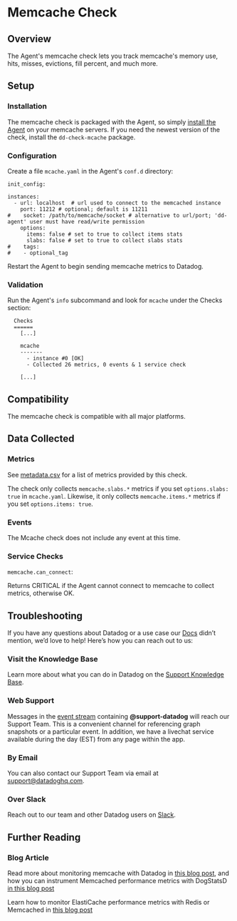 # Memcache Check

## Overview

The Agent's memcache check lets you track memcache's memory use, hits, misses, evictions, fill percent, and much more.

## Setup
### Installation

The memcache check is packaged with the Agent, so simply [install the Agent](https://app.datadoghq.com/account/settings#agent) on your memcache servers. If you need the newest version of the check, install the `dd-check-mcache` package.

### Configuration

Create a file `mcache.yaml` in the Agent's `conf.d` directory:

```
init_config:

instances:
  - url: localhost  # url used to connect to the memcached instance
    port: 11212 # optional; default is 11211
#    socket: /path/to/memcache/socket # alternative to url/port; 'dd-agent' user must have read/write permission
    options:
      items: false # set to true to collect items stats
      slabs: false # set to true to collect slabs stats
#    tags:
#    - optional_tag
```

Restart the Agent to begin sending memcache metrics to Datadog.

### Validation

Run the Agent's `info` subcommand and look for `mcache` under the Checks section:

```
  Checks
  ======
    [...]

    mcache
    -------
      - instance #0 [OK]
      - Collected 26 metrics, 0 events & 1 service check

    [...]
```

## Compatibility

The memcache check is compatible with all major platforms.

## Data Collected
### Metrics

See [metadata.csv](https://github.com/DataDog/integrations-core/blob/master/mcache/metadata.csv) for a list of metrics provided by this check.

The check only collects `memcache.slabs.*` metrics if you set `options.slabs: true` in `mcache.yaml`. Likewise, it only collects `memcache.items.*` metrics if you set `options.items: true`.


### Events
The Mcache check does not include any event at this time.

### Service Checks

`memcache.can_connect`:

Returns CRITICAL if the Agent cannot connect to memcache to collect metrics, otherwise OK.

## Troubleshooting

If you have any questions about Datadog or a use case our [Docs](https://docs.datadoghq.com/) didn’t mention, we’d love to help! Here’s how you can reach out to us:

### Visit the Knowledge Base

Learn more about what you can do in Datadog on the [Support Knowledge Base](https://datadog.zendesk.com/agent/).

### Web Support

Messages in the [event stream](https://app.datadoghq.com/event/stream) containing **@support-datadog** will reach our Support Team. This is a convenient channel for referencing graph snapshots or a particular event. In addition, we have a livechat service available during the day (EST) from any page within the app.

### By Email

You can also contact our Support Team via email at [support@datadoghq.com](mailto:support@datadoghq.com).

### Over Slack

Reach out to our team and other Datadog users on [Slack](http://chat.datadoghq.com/).

## Further Reading
### Blog Article
Read more about monitoring memcache with Datadog in [this blog post](https://www.datadoghq.com/blog/speed-up-web-applications-memcached/), and how you can instrument Memcached performance metrics with DogStatsD [in this blog post](https://www.datadoghq.com/blog/instrument-memcached-performance-metrics-dogstatsd/)

Learn how to monitor ElastiCache performance metrics with Redis or Memcached in [this blog post](https://www.datadoghq.com/blog/monitoring-elasticache-performance-metrics-with-redis-or-memcached/)
